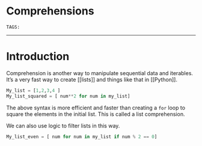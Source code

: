 # Comprehensions
`TAGS:`

---
# Introduction
Comprehension is another way to manipulate sequential data and iterables. It’s a very fast way to create [[lists]] and things like that in [[Python]]. 

```python
My_list = [1,2,3,4 ]
My_list_squared = [ num**2 for num in my_list]
```

The above syntax is more efficient and faster than creating a `for` loop to square the elements in the initial list. This is called a list comprehension. 

We can also use logic to filter lists in this way. 

```python
My_list_even = [ num for num in my_list if num % 2 == 0]
```
